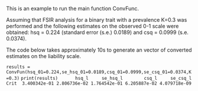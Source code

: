 This is an example to run the main function ConvFunc.


Assuming that FSIR analysis for a binary trait with a prevalence K=0.3 was performed and the following estimates on the observed 0-1 scale were obtained: hsq = 0.224 (standard error (s.e.) 0.0189) and csq = 0.0999 (s.e. 0.0374).

The code below takes approximately 10s to generate an vector of converted estimates on the liability scale.

`results = ConvFun(hsq_01=0.224,se_hsq_01=0.0189,csq_01=0.0999,se_csq_01=0.0374,K=0.3)`
`print(results)`
`       hsq_l     se_hsq_l        csq_l     se_csq_l         Crit 
3.400342e-01 2.806736e-02 1.764542e-01 6.205887e-02 4.079718e-09 `
